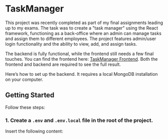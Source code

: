 # TaskManager

This project was recently completed as part of my final assignments leading up to my exams. The task was to create a "task manager" using the React framework, functioning as a back-office where an admin can manage tasks and assign them to different employees. The project features admin/user login functionality and the ability to view, add, and assign tasks.

The backend is fully functional, while the frontend still needs a few final touches. You can find the frontend here: [TaskManager Frontend](https://github.com/Ungkarl/taskmanager-front). Both the frontend and backend are required to see the full result.

Here’s how to set up the backend. It requires a local MongoDB installation on your computer.

## Getting Started

Follow these steps:

### 1. Create a `.env` and `.env.local` file in the root of the project.

Insert the following content:
